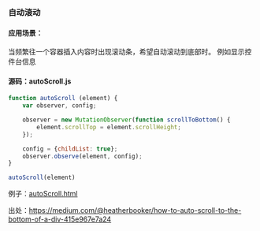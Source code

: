 ### 自动滚动

#### 应用场景：
当频繁往一个容器插入内容时出现滚动条，希望自动滚动到底部时。
例如显示控件台信息

#### 源码：autoScroll.js
```javascript
function autoScroll (element) {
    var observer, config;

    observer = new MutationObserver(function scrollToBottom() {
        element.scrollTop = element.scrollHeight;
    });

    config = {childList: true};
    observer.observe(element, config);
}
```

```javascript
autoScroll(element)
```

例子：[autoScroll.html](autoScroll.html)

出处：https://medium.com/@heatherbooker/how-to-auto-scroll-to-the-bottom-of-a-div-415e967e7a24
